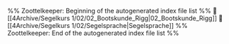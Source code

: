 %% Zoottelkeeper: Beginning of the autogenerated index file list  %%
📄 [[4Archive/Segelkurs 1/02/02_Bootskunde_Rigg|02_Bootskunde_Rigg]]
📄 [[4Archive/Segelkurs 1/02/Segelsprache|Segelsprache]]
%% Zoottelkeeper: End of the autogenerated index file list  %%

